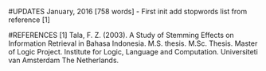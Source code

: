 #UPDATES
January, 2016 [758 words] - First init add stopwords list from reference [1] 

#REFERENCES
[1]
Tala, F. Z. (2003). A Study of Stemming Effects on Information Retrieval in Bahasa Indonesia. M.S. thesis. M.Sc. Thesis. Master of Logic Project. Institute for Logic, Language and Computation. Universiteti van Amsterdam The Netherlands.